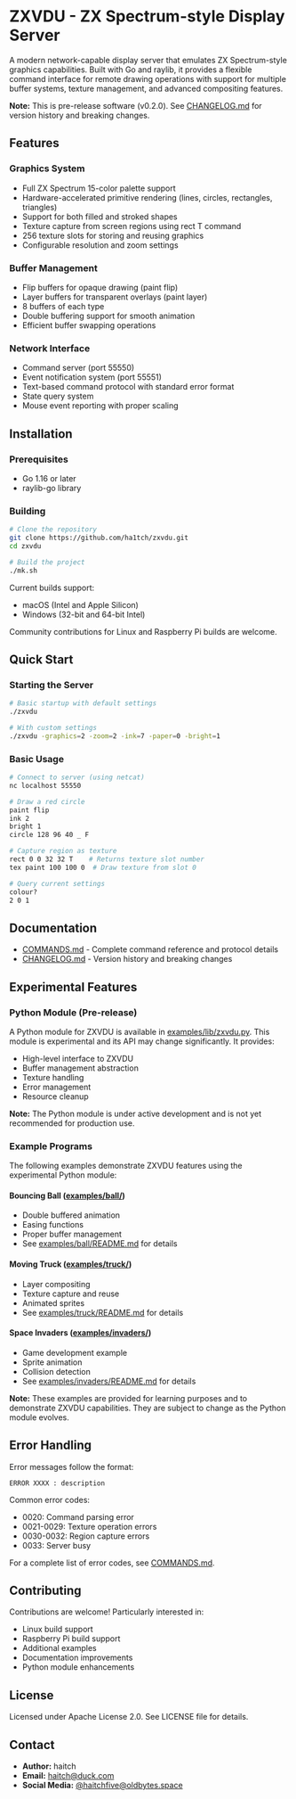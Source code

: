 # ZXVDU - ZX Spectrum-style Display Server

A modern network-capable display server that emulates ZX Spectrum-style graphics capabilities. Built with Go and raylib, it provides a flexible command interface for remote drawing operations with support for multiple buffer systems, texture management, and advanced compositing features.

**Note:** This is pre-release software (v0.2.0). See [CHANGELOG.md](CHANGELOG.md) for version history and breaking changes.

## Features

### Graphics System
- Full ZX Spectrum 15-color palette support
- Hardware-accelerated primitive rendering (lines, circles, rectangles, triangles)
- Support for both filled and stroked shapes
- Texture capture from screen regions using rect T command
- 256 texture slots for storing and reusing graphics
- Configurable resolution and zoom settings

### Buffer Management
- Flip buffers for opaque drawing (paint flip)
- Layer buffers for transparent overlays (paint layer)
- 8 buffers of each type
- Double buffering support for smooth animation
- Efficient buffer swapping operations

### Network Interface
- Command server (port 55550)
- Event notification system (port 55551)
- Text-based command protocol with standard error format
- State query system
- Mouse event reporting with proper scaling

## Installation

### Prerequisites
- Go 1.16 or later
- raylib-go library

### Building
```bash
# Clone the repository
git clone https://github.com/ha1tch/zxvdu.git
cd zxvdu

# Build the project
./mk.sh
```

Current builds support:
- macOS (Intel and Apple Silicon)
- Windows (32-bit and 64-bit Intel)

Community contributions for Linux and Raspberry Pi builds are welcome.

## Quick Start

### Starting the Server
```bash
# Basic startup with default settings
./zxvdu

# With custom settings
./zxvdu -graphics=2 -zoom=2 -ink=7 -paper=0 -bright=1
```

### Basic Usage
```bash
# Connect to server (using netcat)
nc localhost 55550

# Draw a red circle
paint flip
ink 2
bright 1
circle 128 96 40 _ F

# Capture region as texture
rect 0 0 32 32 T    # Returns texture slot number
tex paint 100 100 0  # Draw texture from slot 0

# Query current settings
colour?
2 0 1
```

## Documentation

- [COMMANDS.md](COMMANDS.md) - Complete command reference and protocol details
- [CHANGELOG.md](CHANGELOG.md) - Version history and breaking changes

## Experimental Features

### Python Module (Pre-release)
A Python module for ZXVDU is available in [examples/lib/zxvdu.py](examples/lib/zxvdu.py). This module is experimental and its API may change significantly. It provides:
- High-level interface to ZXVDU
- Buffer management abstraction
- Texture handling
- Error management
- Resource cleanup

**Note:** The Python module is under active development and is not yet recommended for production use.

### Example Programs

The following examples demonstrate ZXVDU features using the experimental Python module:

#### Bouncing Ball ([examples/ball/](examples/ball/))
- Double buffered animation
- Easing functions
- Proper buffer management
- See [examples/ball/README.md](examples/ball/README.md) for details

#### Moving Truck ([examples/truck/](examples/truck/))
- Layer compositing
- Texture capture and reuse
- Animated sprites
- See [examples/truck/README.md](examples/truck/README.md) for details

#### Space Invaders ([examples/invaders/](examples/invaders/))
- Game development example
- Sprite animation
- Collision detection
- See [examples/invaders/README.md](examples/invaders/README.md) for details

**Note:** These examples are provided for learning purposes and to demonstrate ZXVDU capabilities. They are subject to change as the Python module evolves.

## Error Handling

Error messages follow the format:
```
ERROR XXXX : description
```

Common error codes:
- 0020: Command parsing error
- 0021-0029: Texture operation errors
- 0030-0032: Region capture errors
- 0033: Server busy

For a complete list of error codes, see [COMMANDS.md](COMMANDS.md).

## Contributing

Contributions are welcome! Particularly interested in:
- Linux build support
- Raspberry Pi build support
- Additional examples
- Documentation improvements
- Python module enhancements

## License

Licensed under Apache License 2.0. See LICENSE file for details.

## Contact

- **Author:** haitch
- **Email:** haitch@duck.com
- **Social Media:** [@haitchfive@oldbytes.space](https://oldbytes.space/@haitchfive)